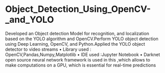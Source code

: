 # Object_Detection_Using_OpenCV-_and_YOLO

 Developed an Object detection Model for recognition, and localization based on the YOLO algorithm and OpenCV.Perform YOLO object detection using Deep Learning, OpenCV, and Python.Applied the YOLO object detector to video streams
•	Library used : OpenCV,Pandas,Numpy,Matplotlib
•	IDE used :Jupyter Notebook
•	Darknet open source neural network framework is used in this ,which allows  to make computations on a GPU, which is essential for real-time predictions
